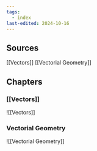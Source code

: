 ```yaml
---
tags:
  - index
last-edited: 2024-10-16
---
```


## Sources

[[Vectors]]
[[Vectorial Geometry]]

## Chapters

### [[Vectors]]

![[Vectors]]

### Vectorial Geometry

![[Vectorial Geometry]]